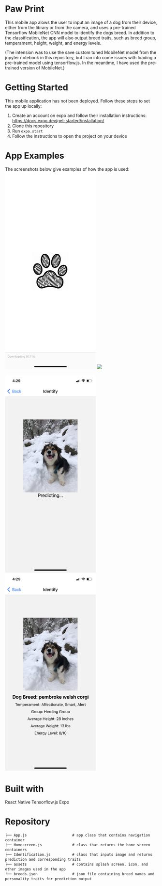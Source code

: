 # Paw Print
This mobile app alows the user to input an image of a dog from their device, either from the library or from the camera, and uses a pre-trained Tensorflow MobileNet CNN model to identify the dogs breed. In addition to the classification, the app will also output breed traits, such as breed group, temperament, height, weight, and energy levels. 

(The intension was to use the save custom tuned MobileNet model from the jupyter notebook in this repository, but I ran into come issues with loading a pre-trained model using tensorflow.js. In the meantime, I have used the pre-trained version of MobileNet.) 


# Getting Started
This mobile application has not been deployed. Follow these steps to set the app up locally:
1. Create an account on expo and follow their installation instructions: https://docs.expo.dev/get-started/installation/
2. Clone this repository 
3. Run `expo.start`
4. Follow the instructions to open the project on your device


# App Examples
The screenshots below give examples of how the app is used:<br>
<img src='Images/splash_screen.PNG' width=300/>
<img src='Images/welcome.PNG' width=300/>
<img scr='Images/input.PNG' width=300/>
<img src='Images/processing.PNG' width=300/>
<img src='Images/prediction.PNG' width=300/>

# Built with
React Native
Tensorflow.js
Expo

# Repository
```
├── App.js                     # app class that contains navigation container
├── Homescreen.js              # class that returns the home screen containers
├── Identification.js          # class that inputs image and returns prediction and corresponding traits
├── assets                     # contains splash screen, icon, and other images used in the app
└── breeds.json                # json file containing breed names and personality traits for prediction output
```
